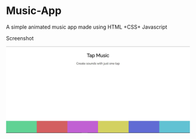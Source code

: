 # Music-App
A simple animated music app made using HTML +CSS+ Javascript

Screenshot

![](screenshot.jpg)
